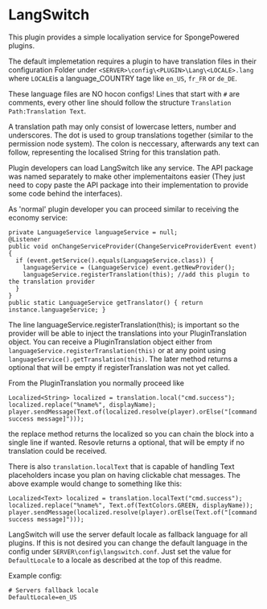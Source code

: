 # LangSwitch

This plugin provides a simple localiyation service for SpongePowered plugins.

The default implemetation requires a plugin to have translation files in their 
configuration Folder under `<SERVER>\config\<PLUGIN>\Lang\<LOCALE>.lang` where
`LOCALE`is a language_COUNTRY tage like `en_US`, `fr_FR` or `de_DE`.

These language files are NO hocon configs!
Lines that start with `#` are comments, every other line should follow the
structure `Translation Path:Translation Text`.

A translation path may only consist of lowercase letters, number and
underscores. The dot is used to group translations together (similar to the
permission node system). The colon is neccessary, afterwards any text can
follow, representing the localised String for this translation path.

Plugin developers can load LangSwitch like any service. The API package was
named separately to make other implementaitons easier (They just need to copy
paste the API package into their implementation to provide some code behind
the interfaces).

As 'normal' plugin developer you can proceed similar to receiving the economy
service:
```
private LanguageService languageService = null;
@Listener
public void onChangeServiceProvider(ChangeServiceProviderEvent event) {
  if (event.getService().equals(LanguageService.class)) {
    languageService = (LanguageService) event.getNewProvider();
    languageService.registerTranslation(this); //add this plugin to the translation provider
  }
}
public static LanguageService getTranslator() { return instance.languageService; }
```
The line languageService.registerTranslation(this); is important so the provider
will be able to inject the translations into your PluginTranslation object.
You can receive a PluginTranslation object either from 
`languageService.registerTranslation(this)` or at any point using
`languageService().getTranslation(this)`. The later method returns a optional 
that will be empty if registerTranslation was not yet called.

From the PluginTranslation you normally proceed like
```
Localized<String> localized = translation.local("cmd.success");
localized.replace("%name%", displayName);
player.sendMessage(Text.of(localized.resolve(player).orElse("[command success message]")));
```
the replace method returns the localized so you can chain the block into a 
single line if wanted. Resovle returns a optional, that will be empty if no
translation could be received.

There is also `translation.localText` that is capable of handling Text
placeholders incase you plan on having clickable chat messages. The above
example would change to something like this:
```
Localized<Text> localized = translation.localText("cmd.success");
localized.replace("%name%", Text.of(TextColors.GREEN, displayName));
player.sendMessage(localized.resolve(player).orElse(Text.of("[command success message]")));
```

LangSwitch will use the server default locale as fallback language for all
plugins. If this is not desired you can change the default language in the
config under `SERVER\config\langswitch.conf`. Just set the value for
`DefaultLocale` to a locale as described at the top of this readme.

Example config:
```
# Servers fallback locale
DefaultLocale=en_US
```